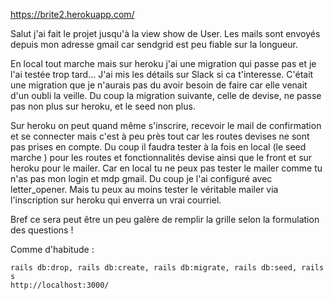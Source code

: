 https://brite2.herokuapp.com/


Salut j'ai fait le projet jusqu'à la view show de User.
Les mails sont envoyés depuis mon adresse gmail car sendgrid est peu fiable sur la longueur.

En local tout marche mais sur heroku j'ai une migration qui passe pas et je l'ai testée trop tard... J'ai mis les détails sur Slack si ca t'interesse. C'était une migration que je n'aurais pas du avoir besoin de faire car elle venait d'un oubli la veille. Du coup la migration suivante, celle de devise, ne passe pas non plus sur heroku, et le seed non plus.

Sur heroku on peut quand même s'inscrire, recevoir le mail de confirmation et se connecter mais c'est à peu près tout car les routes devises ne sont pas prises en compte.
Du coup il faudra tester à la fois en local (le seed marche ) pour les routes et fonctionnalités devise ainsi que le front  et sur heroku pour le mailer. Car en local tu ne peux pas tester le mailer comme tu n'as pas mon login et mdp gmail. Du coup je l'ai configuré avec letter_opener. Mais tu peux au moins tester le véritable mailer via l'inscription sur heroku qui enverra un vrai courriel.

Bref ce sera peut être un peu galère de remplir la grille selon la formulation des questions ! 

Comme d'habitude :
```
rails db:drop, rails db:create, rails db:migrate, rails db:seed, rails s
http://localhost:3000/
```

